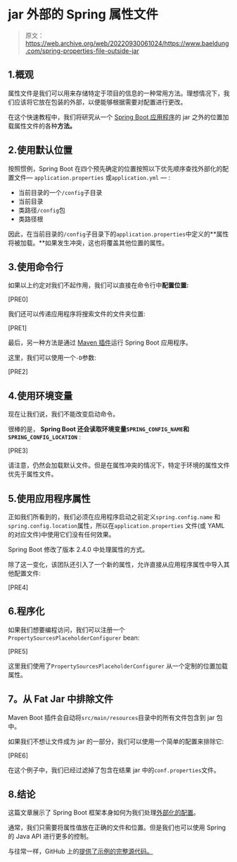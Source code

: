 # jar 外部的 Spring 属性文件

> 原文：<https://web.archive.org/web/20220930061024/https://www.baeldung.com/spring-properties-file-outside-jar>

## 1.概观

属性文件是我们可以用来存储特定于项目的信息的一种常用方法。理想情况下，我们应该将它放在包装的外部，以便能够根据需要对配置进行更改。

在这个快速教程中，我们将研究从一个 [Spring Boot 应用程序](/web/20220626072207/https://www.baeldung.com/properties-with-spring)的 jar 之外的位置加载属性文件的各种**方法。**

## 2.使用默认位置

按照惯例，Spring Boot 在四个预先确定的位置按照以下优先顺序查找外部化的配置文件— `application.properties` 或`application.yml` — :

*   当前目录的一个`/config`子目录
*   当前目录
*   类路径`/config`包
*   类路径根

因此，在当前目录的`/config`子目录下的`application.properties`中定义的**属性将被加载。**如果发生冲突，这也将覆盖其他位置的属性。

## 3.使用命令行

如果以上约定对我们不起作用，我们可以直接在命令行中**配置位置:**

[PRE0]

我们还可以传递应用程序将搜索文件的文件夹位置:

[PRE1]

最后，另一种方法是通过 [Maven 插件](/web/20220626072207/https://www.baeldung.com/spring-boot-command-line-arguments)运行 Spring Boot 应用程序。

这里，我们可以使用一个`-D`参数:

[PRE2]

## 4.使用环境变量

现在让我们说，我们不能改变启动命令。

很棒的是， **Spring Boot 还会读取环境变量`SPRING_CONFIG_NAME`和`SPRING_CONFIG_LOCATION`** :

[PRE3]

请注意，仍然会加载默认文件。但是在属性冲突的情况下，特定于环境的属性文件优先于属性文件。

## 5.使用应用程序属性

正如我们所看到的，我们必须在应用程序启动之前定义`spring.config.name` 和`spring.config.location`属性，所以在`application.properties` 文件(或 YAML 的对应文件)中使用它们没有任何效果。

Spring Boot 修改了版本 2.4.0 中处理属性的方式。

除了这一变化，该团队还引入了一个新的属性，允许直接从应用程序属性中导入其他配置文件:

[PRE4]

## 6.程序化

如果我们想要编程访问，我们可以注册一个`PropertySourcesPlaceholderConfigurer` bean:

[PRE5]

这里我们使用了`PropertySourcesPlaceholderConfigurer` 从一个定制的位置加载属性。

## **7。从 Fat Jar 中排除文件**

Maven Boot 插件会自动将`src/main/resources`目录中的所有文件包含到 jar 包中。

如果我们不想让文件成为 jar 的一部分，我们可以使用一个简单的配置来排除它:

[PRE6]

在这个例子中，我们已经过滤掉了包含在结果 jar 中的`conf.properties`文件。

## 8.结论

这篇文章展示了 Spring Boot 框架本身如何为我们处理[外部化的配置](/web/20220626072207/https://www.baeldung.com/configuration-properties-in-spring-boot)。

通常，我们只需要将属性值放在正确的文件和位置。但是我们也可以使用 Spring 的 Java API 进行更多的控制。

与往常一样，GitHub 上的[提供了示例的完整源代码。](https://web.archive.org/web/20220626072207/https://github.com/eugenp/tutorials/tree/master/spring-boot-modules/spring-boot-environment)